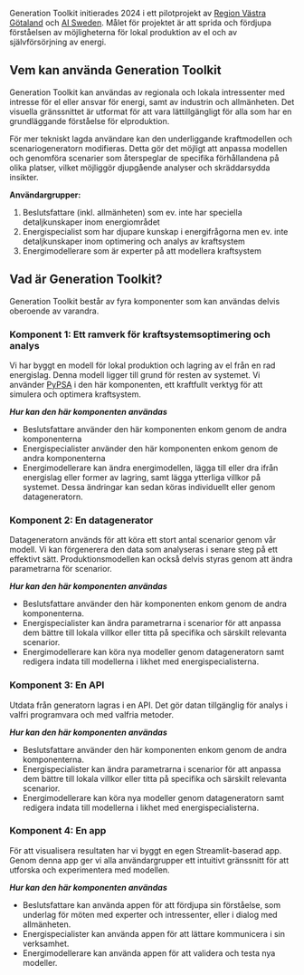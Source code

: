 Generation Toolkit initierades 2024 i ett pilotprojekt av [Region Västra Götaland](https://www.vgregion.se/) och [AI Sweden](https://ai.se). Målet för projektet är att sprida och fördjupa förståelsen av möjligheterna för lokal produktion av el och av självförsörjning av energi.

## Vem kan använda Generation Toolkit

Generation Toolkit kan användas av regionala och lokala intressenter med intresse för el eller ansvar för energi, samt av industrin och allmänheten. Det visuella gränssnittet är utformat för att vara lättillgängligt för alla som har en grundläggande förståelse för elproduktion.

För mer tekniskt lagda användare kan den underliggande kraftmodellen och scenariogeneratorn modifieras. Detta gör det möjligt att anpassa modellen och genomföra scenarier som återspeglar de specifika förhållandena på olika platser, vilket möjliggör djupgående analyser och skräddarsydda insikter.

**Användargrupper:**
1. Beslutsfattare (inkl. allmänheten) som ev. inte har speciella detaljkunskaper inom energiområdet
2. Energispecialist som har djupare kunskap i energifrågorna men ev. inte detaljkunskaper inom optimering och analys av kraftsystem
3. Energimodellerare som är experter på att modellera kraftsystem

## Vad är Generation Toolkit?

Generation Toolkit består av fyra komponenter som kan användas delvis oberoende av varandra.

### Komponent 1: Ett ramverk för kraftsystemsoptimering och analys

Vi har byggt en modell för lokal produktion och lagring av el från en rad energislag. Denna modell ligger till grund för resten av systemet. Vi använder [PyPSA](https://pypsa.org/) i den här komponenten, ett kraftfullt verktyg för att simulera och optimera kraftsystem.

**_Hur kan den här komponenten användas_**
- Beslutsfattare använder den här komponenten enkom genom de andra komponenterna
- Energispecialister använder den här komponenten enkom genom de andra komponenterna
- Energimodellerare kan ändra energimodellen, lägga till eller dra ifrån energislag eller former av lagring, samt lägga ytterliga villkor på systemet. Dessa ändringar kan sedan köras individuellt eller genom datageneratorn.

### Komponent 2: En datagenerator

Datageneratorn används för att köra ett stort antal scenarior genom vår modell. Vi kan förgenerera den data som analyseras i senare steg på ett effektivt sätt. Produktionsmodellen kan också delvis styras genom att ändra parametrarna för scenarior.

**_Hur kan den här komponenten användas_**
- Beslutsfattare använder den här komponenten enkom genom de andra komponenterna.
- Energispecialister kan ändra parametrarna i scenarior för att anpassa dem bättre till lokala villkor eller titta på specifika och särskilt relevanta scenarior.
- Energimodellerare kan köra nya modeller genom datageneratorn samt redigera indata till modellerna i likhet med energispecialisterna.

 ### Komponent 3: En API

Utdata från generatorn lagras i en API. Det gör datan tillgänglig för analys i valfri programvara och med valfria metoder.

**_Hur kan den här komponenten användas_**
- Beslutsfattare använder den här komponenten enkom genom de andra komponenterna.
- Energispecialister kan ändra parametrarna i scenarior för att anpassa dem bättre till lokala villkor eller titta på specifika och särskilt relevanta scenarior.
- Energimodellerare kan köra nya modeller genom datageneratorn samt redigera indata till modellerna i likhet med energispecialisterna.

 ### Komponent 4: En app 

För att visualisera resultaten har vi byggt en egen Streamlit-baserad app. Genom denna app ger vi alla användargrupper ett intuitivt gränssnitt för att utforska och experimentera med modellen.

**_Hur kan den här komponenten användas_**
- Beslutsfattare kan använda appen för att fördjupa sin förståelse, som underlag för möten med experter och intressenter, eller i dialog med allmänheten.
- Energispecialister kan använda appen för att lättare kommunicera i sin verksamhet.
- Energimodellerare kan använda appen för att validera och testa nya modeller.